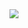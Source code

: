 <img src="https://capsule-render.vercel.app/api?type=waving&color=dde78c&height=100&section=header" />
